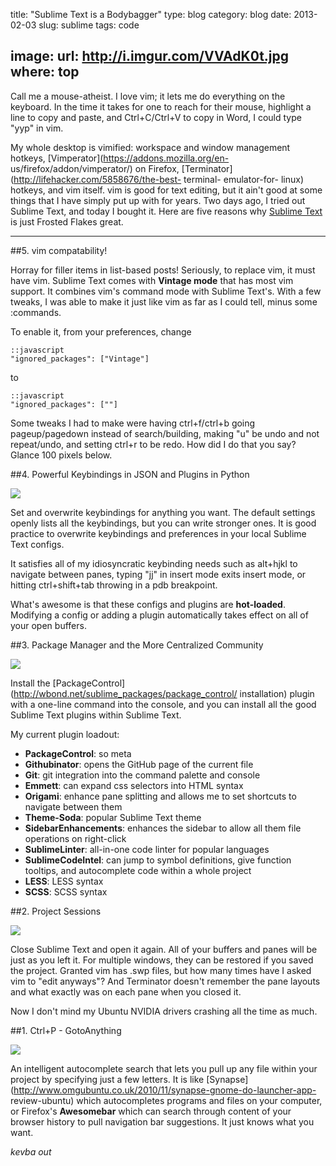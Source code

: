 title: "Sublime Text is a Bodybagger"
type: blog
category: blog
date: 2013-02-03
slug: sublime
tags: code

image:
    url: http://i.imgur.com/VVAdK0t.jpg
    where: top
---

Call me a mouse-atheist. I love vim; it lets me do everything on the
keyboard. In the time it takes for one to reach for their mouse, highlight a
line to copy and paste, and Ctrl+C/Ctrl+V to copy in Word, I could type "yyp"
in vim.

My whole desktop is vimified: workspace and window management hotkeys,
[Vimperator](https://addons.mozilla.org/en- us/firefox/addon/vimperator/) on
Firefox, [Terminator](http://lifehacker.com/5858676/the-best- terminal-
emulator-for- linux) hotkeys, and vim itself. vim is good for text editing, but
it ain't good at some things that I have simply put up with for years. Two days
ago, I tried out Sublime Text, and today I bought it. Here are five reasons why
[Sublime Text](http://sublimetext.com) is just Frosted Flakes great.

---

##5. vim compatability!

Horray for filler items in list-based posts! Seriously, to replace vim, it must
have vim. Sublime Text comes with **Vintage mode** that has most vim support. It
combines vim's command mode with Sublime Text's. With a few tweaks, I was able
to make it just like vim as far as I could tell, minus some :commands.

To enable it, from your preferences, change

    ::javascript
    "ignored_packages": ["Vintage"]

to

    ::javascript
    "ignored_packages": [""]

Some tweaks I had to make were having ctrl+f/ctrl+b going pageup/pagedown
instead of search/building, making "u" be undo and not repeat/undo, and setting
ctrl+r to be redo. How did I do that you say? Glance 100 pixels below.

##4. Powerful Keybindings in JSON and Plugins in Python

<img src="http://imgur.com/ZPD6qYh.png">

Set and overwrite keybindings for anything you want. The default settings
openly lists all the keybindings, but you can write stronger ones. It is good
practice to overwrite keybindings and preferences in your local Sublime Text
configs.

It satisfies all of my idiosyncratic keybinding needs such as alt+hjkl to
navigate between panes, typing "jj" in insert mode exits insert mode, or
hitting ctrl+shift+tab throwing in a pdb breakpoint.

What's awesome is that these configs and plugins are **hot-loaded**. Modifying
a config or adding a plugin automatically takes effect on all of your open
buffers.

##3. Package Manager and the More Centralized Community

<img src="http://i.imgur.com/xxLmMrh.png">

Install the [PackageControl](http://wbond.net/sublime_packages/package_control/
installation) plugin with a one-line command into the console, and you can
install all the good Sublime Text plugins within Sublime Text.

My current plugin loadout:

- **PackageControl**: so meta
- **Githubinator**: opens the GitHub page of the current file
- **Git**: git integration into the command palette and console
- **Emmett**: can expand css selectors into HTML syntax
- **Origami**: enhance pane splitting and allows me to set shortcuts to navigate
   between them
- **Theme-Soda**: popular Sublime Text theme
- **SidebarEnhancements**: enhances the sidebar to allow all them file operations
   on right-click
- **SublimeLinter**: all-in-one code linter for popular languages
- **SublimeCodeIntel**: can jump to symbol definitions, give function tooltips,
   and autocomplete code within a whole project
- **LESS**: LESS syntax
- **SCSS**: SCSS syntax

##2. Project Sessions

<img src="http://imgur.com/XDcPsSB.jpg">

Close Sublime Text and open it again. All of your buffers and panes will be just
as you left it. For multiple windows, they can be restored if you saved the
project. Granted vim has .swp files, but how many times have I asked vim to
"edit anyways"? And Terminator doesn't remember the pane layouts and what
exactly was on each pane when you closed it.

Now I don't mind my Ubuntu NVIDIA drivers crashing all the time as much.

##1. Ctrl+P - GotoAnything

<img src="http://i.imgur.com/hSApzuX.jpg">

An intelligent autocomplete search that lets you pull up any file within your
project by specifying just a few letters. It is like
[Synapse](http://www.omgubuntu.co.uk/2010/11/synapse-gnome-do-launcher-app-
review-ubuntu) which autocompletes programs and files on your computer, or
Firefox's **Awesomebar** which can search through content of your browser
history to pull navigation bar suggestions. It just knows what you want.

*kevba out*
